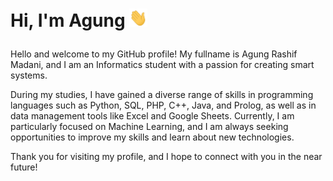 # <p align=left> Hi, I'm Agung <img src='https://github.com/elhakimyasya/elhakimyasya/blob/master/assets/Hi.gif' width='29' height='29'/>

Hello and welcome to my GitHub profile! My fullname is Agung Rashif Madani, and I am an Informatics student with a passion for creating smart systems.

During my studies, I have gained a diverse range of skills in programming languages such as Python, SQL, PHP, C++, Java, and Prolog, as well as in data management tools like Excel and Google Sheets.
Currently, I am particularly focused on Machine Learning, and I am always seeking opportunities to improve my skills and learn about new technologies.

Thank you for visiting my profile, and I hope to connect with you in the near future!

<!---
agung-madani/agung-madani is a ✨ special ✨ repository because its `README.md` (this file) appears on your GitHub profile.
You can click the Preview link to take a look at your changes.
--->
